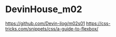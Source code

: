 # DevinHouse_m02
https://github.com/Devin-ilog/m02s01
https://css-tricks.com/snippets/css/a-guide-to-flexbox/
